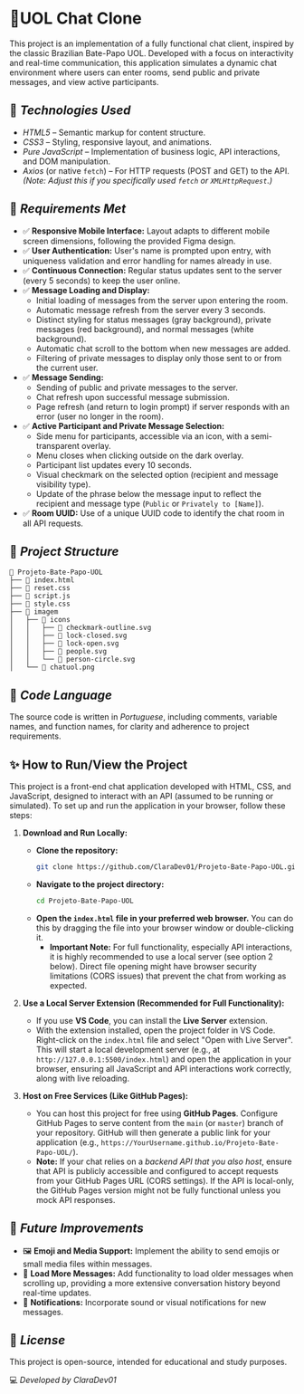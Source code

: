 # 💬UOL Chat Clone

This project is an implementation of a fully functional chat client, inspired by the classic Brazilian Bate-Papo UOL. Developed with a focus on interactivity and real-time communication, this application simulates a dynamic chat environment where users can enter rooms, send public and private messages, and view active participants.

## 🚀 *Technologies Used*

-   *HTML5* – Semantic markup for content structure.
-   *CSS3* – Styling, responsive layout, and animations.
-   *Pure JavaScript* – Implementation of business logic, API interactions, and DOM manipulation.
-   *Axios* (or native `fetch`) – For HTTP requests (POST and GET) to the API. *(Note: Adjust this if you specifically used `fetch` or `XMLHttpRequest`.)*

## 🎯 *Requirements Met*

-   ✅ **Responsive Mobile Interface:** Layout adapts to different mobile screen dimensions, following the provided Figma design.
-   ✅ **User Authentication:** User's name is prompted upon entry, with uniqueness validation and error handling for names already in use.
-   ✅ **Continuous Connection:** Regular status updates sent to the server (every 5 seconds) to keep the user online.
-   ✅ **Message Loading and Display:**
    * Initial loading of messages from the server upon entering the room.
    * Automatic message refresh from the server every 3 seconds.
    * Distinct styling for status messages (gray background), private messages (red background), and normal messages (white background).
    * Automatic chat scroll to the bottom when new messages are added.
    * Filtering of private messages to display only those sent to or from the current user.
-   ✅ **Message Sending:**
    * Sending of public and private messages to the server.
    * Chat refresh upon successful message submission.
    * Page refresh (and return to login prompt) if server responds with an error (user no longer in the room).
-   ✅ **Active Participant and Private Message Selection:**
    * Side menu for participants, accessible via an icon, with a semi-transparent overlay.
    * Menu closes when clicking outside on the dark overlay.
    * Participant list updates every 10 seconds.
    * Visual checkmark on the selected option (recipient and message visibility type).
    * Update of the phrase below the message input to reflect the recipient and message type (`Public` or `Privately to [Name]`).
-   ✅ **Room UUID:** Use of a unique UUID code to identify the chat room in all API requests.

## 📌 *Project Structure*

```
📂 Projeto-Bate-Papo-UOL
├── 📄 index.html
├── 📄 reset.css
├── 📄 script.js
├── 📄 style.css
├── 📂 imagem
│   ├── 📂 icons
│   │   ├── 📄 checkmark-outline.svg
│   │   ├── 📄 lock-closed.svg
│   │   ├── 📄 lock-open.svg
│   │   ├── 📄 people.svg
│   │   └── 📄 person-circle.svg
│   └── 📄 chatuol.png
```

## 📝 *Code Language*

The source code is written in *Portuguese*, including comments, variable names, and function names, for clarity and adherence to project requirements.

## ✨ How to Run/View the Project

This project is a front-end chat application developed with HTML, CSS, and JavaScript, designed to interact with an API (assumed to be running or simulated). To set up and run the application in your browser, follow these steps:

1.  **Download and Run Locally:**
    * **Clone the repository:**
        ```bash
        git clone https://github.com/ClaraDev01/Projeto-Bate-Papo-UOL.git
        ```
    * **Navigate to the project directory:**
        ```bash
        cd Projeto-Bate-Papo-UOL
        ```
    * **Open the `index.html` file in your preferred web browser.** You can do this by dragging the file into your browser window or double-clicking it.
        * **Important Note:** For full functionality, especially API interactions, it is highly recommended to use a local server (see option 2 below). Direct file opening might have browser security limitations (CORS issues) that prevent the chat from working as expected.

2.  **Use a Local Server Extension (Recommended for Full Functionality):**
    * If you use **VS Code**, you can install the **Live Server** extension.
    * With the extension installed, open the project folder in VS Code. Right-click on the `index.html` file and select "Open with Live Server". This will start a local development server (e.g., at `http://127.0.0.1:5500/index.html`) and open the application in your browser, ensuring all JavaScript and API interactions work correctly, along with live reloading.

3.  **Host on Free Services (Like GitHub Pages):**
    * You can host this project for free using **GitHub Pages**. Configure GitHub Pages to serve content from the `main` (or `master`) branch of your repository. GitHub will then generate a public link for your application (e.g., `https://YourUsername.github.io/Projeto-Bate-Papo-UOL/`).
    * **Note:** If your chat relies on a *backend API that you also host*, ensure that API is publicly accessible and configured to accept requests from your GitHub Pages URL (CORS settings). If the API is local-only, the GitHub Pages version might not be fully functional unless you mock API responses.

## 📌 *Future Improvements*

-   🖼️ **Emoji and Media Support:** Implement the ability to send emojis or small media files within messages.
-   💬 **Load More Messages:** Add functionality to load older messages when scrolling up, providing a more extensive conversation history beyond real-time updates.
-   🔔 **Notifications:** Incorporate sound or visual notifications for new messages.

## 📜 *License*

This project is open-source, intended for educational and study purposes.

💻 *Developed by ClaraDev01*
